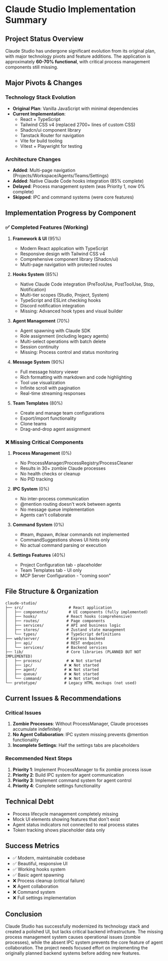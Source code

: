 # Claude Studio Implementation Summary

## Project Status Overview

Claude Studio has undergone significant evolution from its original plan, with major technology pivots and feature additions. The application is approximately **60-70% functional**, with critical process management components still missing.

## Major Pivots & Changes

### Technology Stack Evolution
- **Original Plan**: Vanilla JavaScript with minimal dependencies
- **Current Implementation**: 
  - React + TypeScript
  - Tailwind CSS v4 (replaced 2700+ lines of custom CSS)
  - Shadcn/ui component library
  - Tanstack Router for navigation
  - Vite for build tooling
  - Vitest + Playwright for testing

### Architecture Changes
- **Added**: Multi-page navigation (Projects/Workspace/Agents/Teams/Settings)
- **Added**: Native Claude Code hooks integration (85% complete)
- **Delayed**: Process management system (was Priority 1, now 0% complete)
- **Skipped**: IPC and command systems (were core features)

## Implementation Progress by Component

### ✅ Completed Features (Working)

1. **Framework & UI** (95%)
   - Modern React application with TypeScript
   - Responsive design with Tailwind CSS v4
   - Comprehensive component library (Shadcn/ui)
   - Multi-page navigation with protected routes

2. **Hooks System** (85%)
   - Native Claude Code integration (PreToolUse, PostToolUse, Stop, Notification)
   - Multi-tier scopes (Studio, Project, System)
   - TypeScript and ESLint checking hooks
   - Discord notification integration
   - Missing: Advanced hook types and visual builder

3. **Agent Management** (70%)
   - Agent spawning with Claude SDK
   - Role assignment (including legacy agents)
   - Multi-select operations with batch delete
   - Session continuity
   - Missing: Process control and status monitoring

4. **Message System** (90%)
   - Full message history viewer
   - Rich formatting with markdown and code highlighting
   - Tool use visualization
   - Infinite scroll with pagination
   - Real-time streaming responses

5. **Team Templates** (80%)
   - Create and manage team configurations
   - Export/import functionality
   - Clone teams
   - Drag-and-drop agent assignment

### ❌ Missing Critical Components

1. **Process Management** (0%)
   - No ProcessManager/ProcessRegistry/ProcessCleaner
   - Results in 30+ zombie Claude processes
   - No health checks or cleanup
   - No PID tracking

2. **IPC System** (0%)
   - No inter-process communication
   - @mention routing doesn't work between agents
   - No message queue implementation
   - Agents can't collaborate

3. **Command System** (0%)
   - #team, #spawn, #clear commands not implemented
   - CommandSuggestions shows UI hints only
   - No actual command parsing or execution

4. **Settings Features** (40%)
   - Project Configuration tab - placeholder
   - Team Templates tab - UI only
   - MCP Server Configuration - "coming soon"

## File Structure & Organization

```
claude-studio/
├── src/                    # React application
│   ├── components/         # UI components (fully implemented)
│   ├── hooks/             # React hooks (comprehensive)
│   ├── routes/            # Page components
│   ├── services/          # API and business logic
│   ├── stores/            # Zustand state management
│   └── types/             # TypeScript definitions
├── web/server/            # Express backend
│   ├── api/               # REST endpoints
│   └── services/          # Backend services
├── lib/                   # Core libraries (PLANNED BUT NOT IMPLEMENTED)
│   ├── process/           # ❌ Not started
│   ├── ipc/              # ❌ Not started
│   ├── agent/            # ❌ Not started
│   ├── queue/            # ❌ Not started
│   └── command/          # ❌ Not started
└── prototype/            # Legacy HTML mockups (not used)
```

## Current Issues & Recommendations

### Critical Issues
1. **Zombie Processes**: Without ProcessManager, Claude processes accumulate indefinitely
2. **No Agent Collaboration**: IPC system missing prevents @mention functionality
3. **Incomplete Settings**: Half the settings tabs are placeholders

### Recommended Next Steps
1. **Priority 1**: Implement ProcessManager to fix zombie process issue
2. **Priority 2**: Build IPC system for agent communication
3. **Priority 3**: Implement command system for agent control
4. **Priority 4**: Complete settings functionality

## Technical Debt
- Process lifecycle management completely missing
- Mock UI elements showing features that don't exist
- Agent status indicators not connected to real process states
- Token tracking shows placeholder data only

## Success Metrics
- ✅ Modern, maintainable codebase
- ✅ Beautiful, responsive UI
- ✅ Working hooks system
- ✅ Basic agent spawning
- ❌ Process cleanup (critical failure)
- ❌ Agent collaboration
- ❌ Command system
- ❌ Full settings implementation

## Conclusion

Claude Studio has successfully modernized its technology stack and created a polished UI, but lacks critical backend infrastructure. The missing process management system causes operational issues (zombie processes), while the absent IPC system prevents the core feature of agent collaboration. The project needs focused effort on implementing the originally planned backend systems before adding new features.